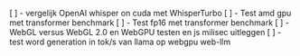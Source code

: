 [ ] - vergelijk OpenAI whisper on cuda met WhisperTurbo
[ ] - Test amd gpu met transformer benchmark
[ ] - Test fp16 met transformer benchmark
[ ] - WebGL versus WebGL 2.0 en WebGPU testen en js milisec uitleggen
[ ] - test word generation in tok/s van llama op webgpu web-llm